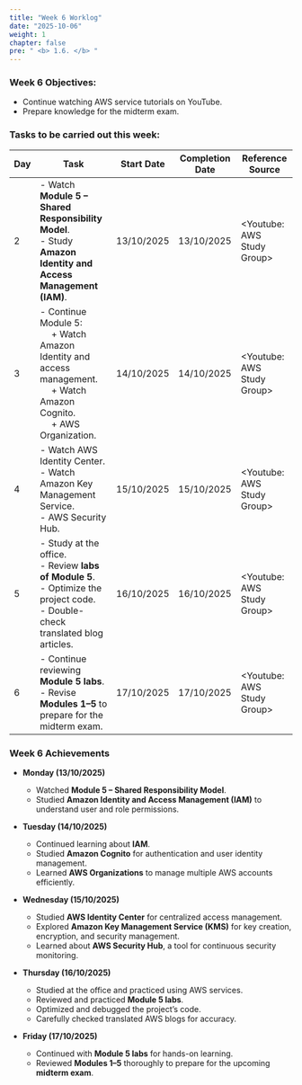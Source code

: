 ```yaml
---
title: "Week 6 Worklog"
date: "2025-10-06"
weight: 1
chapter: false
pre: " <b> 1.6. </b> "
---
```


### Week 6 Objectives:

* Continue watching AWS service tutorials on YouTube.
* Prepare knowledge for the midterm exam.

### Tasks to be carried out this week:
| Day | Task                                                                                                                                             | Start Date| Completion Date | Reference Source              |
| --- |--------------------------------------------------------------------------------------------------------------------------------------------------|--------------|-----------------|-----------------------------|
| 2   | - Watch **Module 5 – Shared Responsibility Model**. <br> - Study **Amazon Identity and Access Management (IAM)**.                                | 13/10/2025   | 13/10/2025      | <Youtube: AWS Study Group>  |
| 3   | - Continue Module 5: <br>&emsp; + Watch Amazon Identity and access management. <br>&emsp; + Watch Amazon Cognito. <br>&emsp; + AWS Organization. | 14/10/2025   | 14/10/2025      | <Youtube: AWS Study Group>  |
| 4   | - Watch AWS Identity Center. <br> - Watch Amazon Key Management Service. <br> - AWS Security Hub.                                                | 15/10/2025   | 15/10/2025      | <Youtube: AWS Study Group>  |
| 5   | - Study at the office. <br> - Review **labs of Module 5**. <br> - Optimize the project code. <br> - Double-check translated blog articles.       | 16/10/2025   | 16/10/2025      | <Youtube: AWS Study Group>  |
| 6   | - Continue reviewing **Module 5 labs**. <br> - Revise **Modules 1–5** to prepare for the midterm exam.                                                          | 17/10/2025   | 17/10/2025      | <Youtube: AWS Study Group>  |

### Week 6 Achievements

* **Monday (13/10/2025)**
    - Watched **Module 5 – Shared Responsibility Model**.
    - Studied **Amazon Identity and Access Management (IAM)** to understand user and role permissions.

* **Tuesday (14/10/2025)**
    - Continued learning about **IAM**.
    - Studied **Amazon Cognito** for authentication and user identity management.
    - Learned **AWS Organizations** to manage multiple AWS accounts efficiently.

* **Wednesday (15/10/2025)**
    - Studied **AWS Identity Center** for centralized access management.
    - Explored **Amazon Key Management Service (KMS)** for key creation, encryption, and security management.
    - Learned about **AWS Security Hub**, a tool for continuous security monitoring.

* **Thursday (16/10/2025)**
    - Studied at the office and practiced using AWS services.
    - Reviewed and practiced **Module 5 labs**.
    - Optimized and debugged the project’s code.
    - Carefully checked translated AWS blogs for accuracy.

* **Friday (17/10/2025)**
    - Continued with **Module 5 labs** for hands-on learning.
    - Reviewed **Modules 1–5** thoroughly to prepare for the upcoming **midterm exam**.


